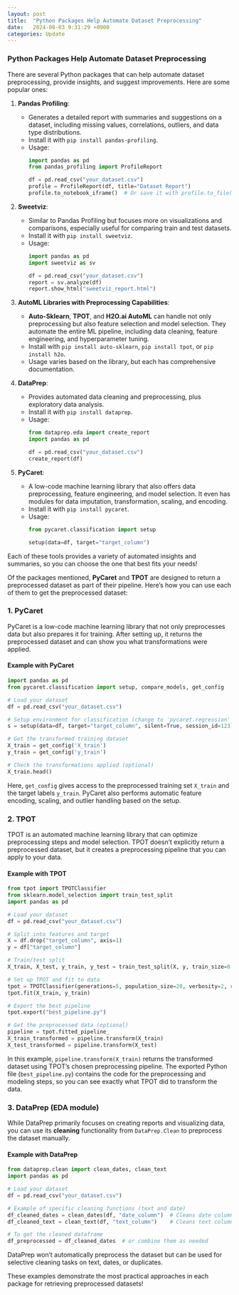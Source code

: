 ```yaml
---
layout: post
title:  "Python Packages Help Automate Dataset Preprocessing"
date:   2024-08-03 9:31:29 +0900
categories: Update
---
```

### Python Packages Help Automate Dataset Preprocessing
There are several Python packages that can help automate dataset preprocessing, provide insights, and suggest improvements. Here are some popular ones:

1. **Pandas Profiling**:
   - Generates a detailed report with summaries and suggestions on a dataset, including missing values, correlations, outliers, and data type distributions.
   - Install it with `pip install pandas-profiling`.
   - Usage:
     ```python
     import pandas as pd
     from pandas_profiling import ProfileReport

     df = pd.read_csv("your_dataset.csv")
     profile = ProfileReport(df, title="Dataset Report")
     profile.to_notebook_iframe()  # Or save it with profile.to_file("report.html")
     ```

2. **Sweetviz**:
   - Similar to Pandas Profiling but focuses more on visualizations and comparisons, especially useful for comparing train and test datasets.
   - Install it with `pip install sweetviz`.
   - Usage:
     ```python
     import pandas as pd
     import sweetviz as sv

     df = pd.read_csv("your_dataset.csv")
     report = sv.analyze(df)
     report.show_html("sweetviz_report.html")
     ```

3. **AutoML Libraries with Preprocessing Capabilities**:
   - **Auto-Sklearn**, **TPOT**, and **H2O.ai AutoML** can handle not only preprocessing but also feature selection and model selection. They automate the entire ML pipeline, including data cleaning, feature engineering, and hyperparameter tuning.
   - Install with `pip install auto-sklearn`, `pip install tpot`, or `pip install h2o`.
   - Usage varies based on the library, but each has comprehensive documentation.

4. **DataPrep**:
   - Provides automated data cleaning and preprocessing, plus exploratory data analysis.
   - Install it with `pip install dataprep`.
   - Usage:
     ```python
     from dataprep.eda import create_report
     import pandas as pd

     df = pd.read_csv("your_dataset.csv")
     create_report(df)
     ```

5. **PyCaret**:
   - A low-code machine learning library that also offers data preprocessing, feature engineering, and model selection. It even has modules for data imputation, transformation, scaling, and encoding.
   - Install it with `pip install pycaret`.
   - Usage:
     ```python
     from pycaret.classification import setup

     setup(data=df, target="target_column")
     ```

Each of these tools provides a variety of automated insights and summaries, so you can choose the one that best fits your needs!


Of the packages mentioned, **PyCaret** and **TPOT** are designed to return a preprocessed dataset as part of their pipeline. Here’s how you can use each of them to get the preprocessed dataset:

### 1. **PyCaret**

PyCaret is a low-code machine learning library that not only preprocesses data but also prepares it for training. After setting up, it returns the preprocessed dataset and can show you what transformations were applied.

#### Example with PyCaret

```python
import pandas as pd
from pycaret.classification import setup, compare_models, get_config

# Load your dataset
df = pd.read_csv("your_dataset.csv")

# Setup environment for classification (change to 'pycaret.regression' for regression tasks)
s = setup(data=df, target="target_column", silent=True, session_id=123)

# Get the transformed training dataset
X_train = get_config('X_train')
y_train = get_config('y_train')

# Check the transformations applied (optional)
X_train.head()
```

Here, `get_config` gives access to the preprocessed training set `X_train` and the target labels `y_train`. PyCaret also performs automatic feature encoding, scaling, and outlier handling based on the setup.

### 2. **TPOT**

TPOT is an automated machine learning library that can optimize preprocessing steps and model selection. TPOT doesn’t explicitly return a preprocessed dataset, but it creates a preprocessing pipeline that you can apply to your data.

#### Example with TPOT

```python
from tpot import TPOTClassifier
from sklearn.model_selection import train_test_split
import pandas as pd

# Load your dataset
df = pd.read_csv("your_dataset.csv")

# Split into features and target
X = df.drop("target_column", axis=1)
y = df["target_column"]

# Train/test split
X_train, X_test, y_train, y_test = train_test_split(X, y, train_size=0.75, test_size=0.25)

# Set up TPOT and fit to data
tpot = TPOTClassifier(generations=5, population_size=20, verbosity=2, random_state=42)
tpot.fit(X_train, y_train)

# Export the best pipeline
tpot.export("best_pipeline.py")

# Get the preprocessed data (optional)
pipeline = tpot.fitted_pipeline_
X_train_transformed = pipeline.transform(X_train)
X_test_transformed = pipeline.transform(X_test)
```

In this example, `pipeline.transform(X_train)` returns the transformed dataset using TPOT’s chosen preprocessing pipeline. The exported Python file (`best_pipeline.py`) contains the code for the preprocessing and modeling steps, so you can see exactly what TPOT did to transform the data.

### 3. **DataPrep (EDA module)**

While DataPrep primarily focuses on creating reports and visualizing data, you can use its **cleaning** functionality from `DataPrep.Clean` to preprocess the dataset manually.

#### Example with DataPrep

```python
from dataprep.clean import clean_dates, clean_text
import pandas as pd

# Load your dataset
df = pd.read_csv("your_dataset.csv")

# Example of specific cleaning functions (text and date)
df_cleaned_dates = clean_dates(df, "date_column")  # Cleans date column
df_cleaned_text = clean_text(df, "text_column")    # Cleans text column

# To get the cleaned dataframe
df_preprocessed = df_cleaned_dates  # or combine them as needed
```

DataPrep won’t automatically preprocess the dataset but can be used for selective cleaning tasks on text, dates, or duplicates.

These examples demonstrate the most practical approaches in each package for retrieving preprocessed datasets!